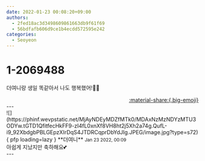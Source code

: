 ```yaml
---
date: 2022-01-23 00:08:20+09:00
authors:
  - 2fed18ac3d3498609861663db9f61f69
  - 56bdfafb606d9ce1b4ecdd572595e242
categories:
  - Seoyeon
---
```


# 1-2069488

<div class="post-container" markdown="1">
<div class="content-container md-sidebar__scrollwrap" markdown="1">

더여니랑 생일 똑같아서 나도 행복했어!🤍🤍

</div>
</div>

<div style="text-align: right;" markdown="1">
<a href="https://weverse.io/fromis9/fanpost/1-2069488" style="text-align: right;">:material-share:{.big-emoji}</a>
</div>
---

<div class="comments-container md-sidebar__scrollwrap" markdown="1">
<div class="comment" markdown="1">
<div class='id-container' markdown="1">
![](https://phinf.wevpstatic.net/MjAyNDEyMDZfMTk0/MDAxNzMzNDYzMTU3ODYw.tGTD1QfitfecHkFF9-zI4fL0xnXf8VH8ht2j5Xh2a74g.QufL-i9_92XbdgbPBLGEpzXIrDqS4JTDRCqprDbYdJIg.JPEG/image.jpg?type=s72){ pfp loading=lazy }
**<span class="artist">더여니</span>** <small>Jan 23 2022, 00:09</small><br>
</div>
<div class='comment-body' markdown="1">
아쉽게 지났지만 축하해요💕
</div>
</div>
</div>
---
